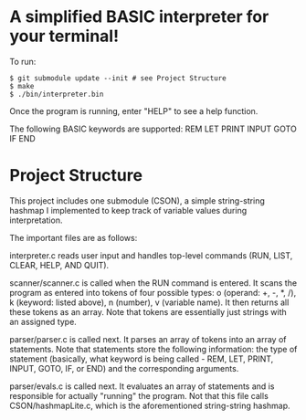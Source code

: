 # A simplified BASIC interpreter for your terminal!

To run:
```
$ git submodule update --init # see Project Structure
$ make
$ ./bin/interpreter.bin
```
Once the program is running, enter "HELP" to see a help function.

The following BASIC keywords are supported:
REM 
LET
PRINT
INPUT
GOTO
IF
END

# Project Structure

This project includes one submodule (CSON), a simple string-string hashmap I implemented to keep track of variable values during interpretation.

The important files are as follows:

interpreter.c reads user input and handles top-level commands (RUN, LIST, CLEAR, HELP, AND QUIT).

scanner/scanner.c is called when the RUN command is entered. It scans the program as entered into tokens of four possible types: o (operand: +, -, *, /), k (keyword: listed above), n (number), v (variable name). It then returns all these tokens as an array. Note that tokens are essentially just strings with an assigned type.

parser/parser.c is called next. It parses an array of tokens into an array of statements. Note that statements store the following information: the type of statement (basically, what keyword is being called - REM, LET, PRINT, INPUT, GOTO, IF, or END) and the corresponding arguments.

parser/evals.c is called next. It evaluates an array of statements and is responsible for actually "running" the program. Not that this file calls CSON/hashmapLite.c, which is the aforementioned string-string hashmap.
